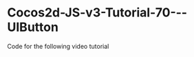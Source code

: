 Cocos2d-JS-v3-Tutorial-70---UIButton
====================================

Code for the following video tutorial 
